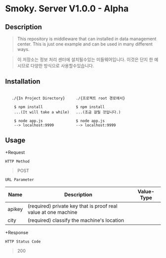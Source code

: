 Smoky. Server V1.0.0 - Alpha
===============================


Description
-----------

>This repository is middleware that can installed in data management center. This is just one example and can be used in many different ways.

>이 저장소는 정보 처리 센터에 설치될수있는 미들웨어입니다. 이것은 단지 한 예시므로 다양한 방식으로 사용할수있습니다.

Installation
------------
~~~

   ./{In Project Directory}     ./{프로젝트 root 경로에서}  

    $ npm install               $ npm install
    ...(It will take a while)   ...(조금 걸릴 것입니다.)

    $ node app.js               $ node app.js
    --> localhost:9999          --> localhost:9999

~~~

Usage
-----

+Request

`HTTP Method`

>POST

`URL Parameter`


| Name          | Description                                                  | Value-Type |
|---------------|--------------------------------------------------------------|------------|
|apikey         |(required) private key that is proof real value at one machine|<String>    |
|city           |(required) classify the machine's location                    |<Stiing>    |


+Response

`HTTP Status Code`

>200
